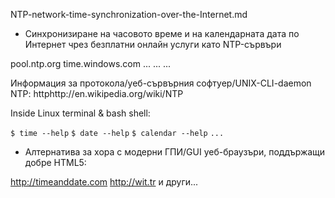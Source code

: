 NTP-network-time-synchronization-over-the-Internet.md

* Синхронизиране на часовото време и на календарната дата по Интернет чрез безплатни онлайн услуги като NTP-сървъри

pool.ntp.org
time.windows.com
...
...
...

Информация за протокола/уеб-сървърния софтуер/UNIX-CLI-daemon NTP:
httphttp://en.wikipedia.org/wiki/NTP

Inside Linux terminal & bash shell:

`$ time --help`
`$ date --help`
`$ calendar --help`
` ... `

* Алтернатива за хора с модерни ГПИ/GUI уеб-браузъри, поддържащи добре HTML5:

http://timeanddate.com
http://wit.tr
и други...
